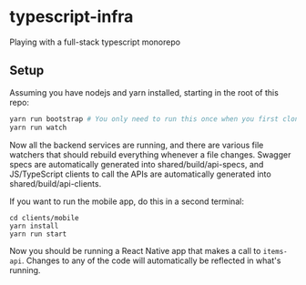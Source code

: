 # typescript-infra
Playing with a full-stack typescript monorepo

## Setup
Assuming you have nodejs and yarn installed, starting in the root of this repo:
```sh
yarn run bootstrap # You only need to run this once when you first clone the repo
yarn run watch
```
Now all the backend services are running, and there are various file watchers that should rebuild everything whenever a file changes. Swagger specs are automatically generated into shared/build/api-specs, and JS/TypeScript clients to call the APIs are automatically generated into shared/build/api-clients.


If you want to run the mobile app, do this in a second terminal:
```
cd clients/mobile
yarn install
yarn run start
```
Now you should be running a React Native app that makes a call to `items-api`. Changes to any of the code will automatically be reflected in what's running.

